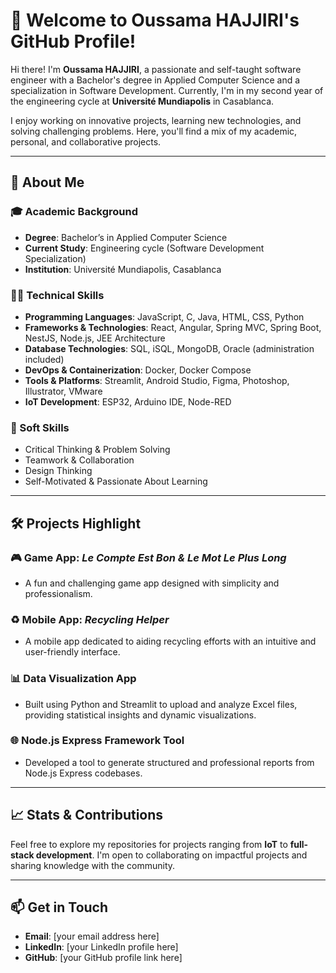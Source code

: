 # 👋 Welcome to Oussama HAJJIRI's GitHub Profile!

Hi there! I'm **Oussama HAJJIRI**, a passionate and self-taught software engineer with a Bachelor's degree in Applied Computer Science and a specialization in Software Development. Currently, I'm in my second year of the engineering cycle at **Université Mundiapolis** in Casablanca.  

I enjoy working on innovative projects, learning new technologies, and solving challenging problems. Here, you'll find a mix of my academic, personal, and collaborative projects.

---

## 🚀 About Me

### **🎓 Academic Background**  
- **Degree**: Bachelor’s in Applied Computer Science  
- **Current Study**: Engineering cycle (Software Development Specialization)  
- **Institution**: Université Mundiapolis, Casablanca  

### **👨‍💻 Technical Skills**  
- **Programming Languages**: JavaScript, C, Java, HTML, CSS, Python  
- **Frameworks & Technologies**: React, Angular, Spring MVC, Spring Boot, NestJS, Node.js, JEE Architecture  
- **Database Technologies**: SQL, iSQL, MongoDB, Oracle (administration included)  
- **DevOps & Containerization**: Docker, Docker Compose  
- **Tools & Platforms**: Streamlit, Android Studio, Figma, Photoshop, Illustrator, VMware  
- **IoT Development**: ESP32, Arduino IDE, Node-RED  

### **🌟 Soft Skills**  
- Critical Thinking & Problem Solving  
- Teamwork & Collaboration  
- Design Thinking  
- Self-Motivated & Passionate About Learning  

---

## 🛠️ Projects Highlight  

### **🎮 Game App**: *Le Compte Est Bon & Le Mot Le Plus Long*  
- A fun and challenging game app designed with simplicity and professionalism.  

### **♻️ Mobile App**: *Recycling Helper*  
- A mobile app dedicated to aiding recycling efforts with an intuitive and user-friendly interface.

### **📊 Data Visualization App**  
- Built using Python and Streamlit to upload and analyze Excel files, providing statistical insights and dynamic visualizations.  

### **🌐 Node.js Express Framework Tool**  
- Developed a tool to generate structured and professional reports from Node.js Express codebases.  

---

## 📈 Stats & Contributions  
Feel free to explore my repositories for projects ranging from **IoT** to **full-stack development**. I'm open to collaborating on impactful projects and sharing knowledge with the community.

---

## 📫 Get in Touch  

- **Email**: [your email address here]  
- **LinkedIn**: [your LinkedIn profile here]  
- **GitHub**: [your GitHub profile link here]  

<!--
**HAJJIRI-OUSSAMA/HAJJIRI-OUSSAMA** is a ✨ _special_ ✨ repository because its `README.md` (this file) appears on your GitHub profile.

Here are some ideas to get you started:

- 🔭 I’m currently working on ...
- 🌱 I’m currently learning ...
- 👯 I’m looking to collaborate on ...
- 🤔 I’m looking for help with ...
- 💬 Ask me about ...
- 📫 How to reach me: ...
- 😄 Pronouns: ...
- ⚡ Fun fact: ...
-->
